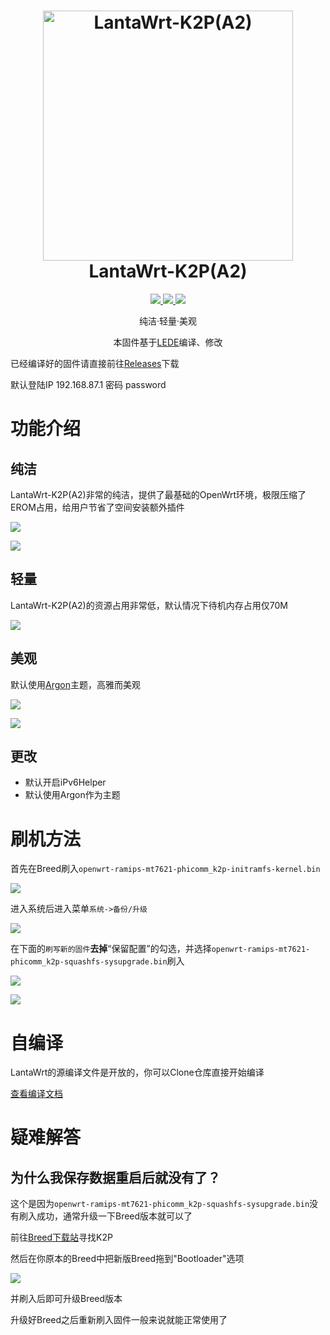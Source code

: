 <h1 align="center">
  <img src="https://cdn.jsdelivr.net/gh/RealLanta/lantawrt-k2p-a2/LantaWrt_Logo.png" alt="LantaWrt-K2P(A2)" width="400">
  <br>LantaWrt-K2P(A2)<br>

</h1>

  <p align="center">
    <a target="_blank" href="https://github.com/coolsnowwolf/lede">
    <img src="https://img.shields.io/badge/OpenWrt(LEDE) Kernel-r4491--d5622e353-blue">
  </a>
  <a target="_blank" href="https://github.com/RealLanta/lantawrt-k2p-a2/tree/0.2">
    <img src="https://img.shields.io/badge/source code-v0.2--beta-green.svg">
  </a>
  <a target="_blank" href="https://github.com/RealLanta/lantawrt-k2p-a2/releases">
    <img src="https://img.shields.io/badge/New Release-v0.2--beta-orange.svg">
  </a>
  </p>



<p align="center">
纯洁·轻量·美观
</p>
<p align="center">
本固件基于<a href="https://github.com/coolsnowwolf/lede">LEDE</a>编译、修改
</p>

已经编译好的固件请直接前往[Releases](https://github.com/jerrykuku/luci-app-vssr/releases)下载

默认登陆IP 192.168.87.1 密码 password

# 功能介绍

## 纯洁

LantaWrt-K2P(A2)非常的纯洁，提供了最基础的OpenWrt环境，极限压缩了EROM占用，给用户节省了空间安装额外插件

![](https://cdn.jsdelivr.net/gh/RealLanta/lantawrt-k2p-a2/doc/2022-05-02_11-36.png)

![](https://cdn.jsdelivr.net/gh/RealLanta/lantawrt-k2p-a2/doc/2022-05-02_11-37.png)

## 轻量

LantaWrt-K2P(A2)的资源占用非常低，默认情况下待机内存占用仅70M

![](https://cdn.jsdelivr.net/gh/RealLanta/lantawrt-k2p-a2/doc/2022-05-02_11-35.png)

## 美观

默认使用[Argon](https://github.com/jerrykuku/luci-theme-argon)主题，高雅而美观

![](https://cdn.jsdelivr.net/gh/RealLanta/lantawrt-k2p-a2/doc/2022-05-02_03-10.png)

![](https://cdn.jsdelivr.net/gh/RealLanta/lantawrt-k2p-a2/doc/2022-05-02_03-11.png)

## 更改

- 默认开启iPv6Helper
- 默认使用Argon作为主题

# 刷机方法

首先在Breed刷入`openwrt-ramips-mt7621-phicomm_k2p-initramfs-kernel.bin`

![](https://cdn.jsdelivr.net/gh/RealLanta/lantawrt-k2p-a2/doc/firmware.png)

进入系统后进入菜单`系统->备份/升级`

![](https://cdn.jsdelivr.net/gh/RealLanta/lantawrt-k2p-a2/doc/2022-05-02_03-15.png)

在下面的`刷写新的固件`**去掉**“保留配置”的勾选，并选择`openwrt-ramips-mt7621-phicomm_k2p-squashfs-sysupgrade.bin`刷入

![](https://cdn.jsdelivr.net/gh/RealLanta/lantawrt-k2p-a2/doc/2022-05-02_03-16.png)

![](https://cdn.jsdelivr.net/gh/RealLanta/lantawrt-k2p-a2/doc/2022-05-02_03-17.png)

# 自编译

LantaWrt的源编译文件是开放的，你可以Clone仓库直接开始编译

[查看编译文档](https://github.com/RealLanta/lantawrt-cr6608/blob/master/compile.md)

# 疑难解答

## 为什么我保存数据重启后就没有了？

这个是因为`openwrt-ramips-mt7621-phicomm_k2p-squashfs-sysupgrade.bin`没有刷入成功，通常升级一下Breed版本就可以了

前往[Breed下载站](https://breed.hackpascal.net/)寻找K2P

然后在你原本的Breed中把新版Breed拖到"Bootloader"选项

![](https://cdn.jsdelivr.net/gh/RealLanta/lantawrt-k2p-a2/doc/bootloader.png)

并刷入后即可升级Breed版本

升级好Breed之后重新刷入固件一般来说就能正常使用了
